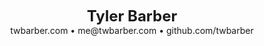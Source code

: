 <p align="center">
  <span style="font-size: 24px; font-weight: bold">Tyler Barber</span><br>  
  twbarber.com • me@twbarber.com • github.com/twbarber
</p>  
